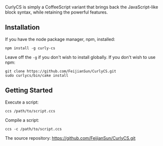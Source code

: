 CurlyCS is simply a CoffeeScript variant that brings back the JavaScript-like block syntax, while retaining the powerful features.

## Installation

If you have the node package manager, npm, installed:

```shell
npm install -g curly-cs
```

Leave off the `-g` if you don't wish to install globally. If you don't wish to use npm:

```shell
git clone https://github.com/FeijianSun/CurlyCS.git
sudo curlycs/bin/cake install
```

## Getting Started

Execute a script:

```shell
ccs /path/to/script.ccs
```

Compile a script:

```shell
ccs -c /path/to/script.ccs
```

The source repository: https://github.com/FeijianSun/CurlyCS.git
